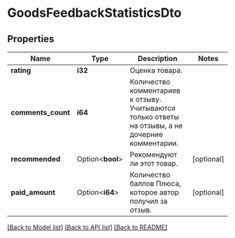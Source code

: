 # GoodsFeedbackStatisticsDto

## Properties

Name | Type | Description | Notes
------------ | ------------- | ------------- | -------------
**rating** | **i32** | Оценка товара. | 
**comments_count** | **i64** | Количество комментариев к отзыву.  Учитываются только ответы на отзывы, а не дочерние комментарии.  | 
**recommended** | Option<**bool**> | Рекомендуют ли этот товар. | [optional]
**paid_amount** | Option<**i64**> | Количество баллов Плюса, которое автор получил за отзыв. | [optional]

[[Back to Model list]](../README.md#documentation-for-models) [[Back to API list]](../README.md#documentation-for-api-endpoints) [[Back to README]](../README.md)


